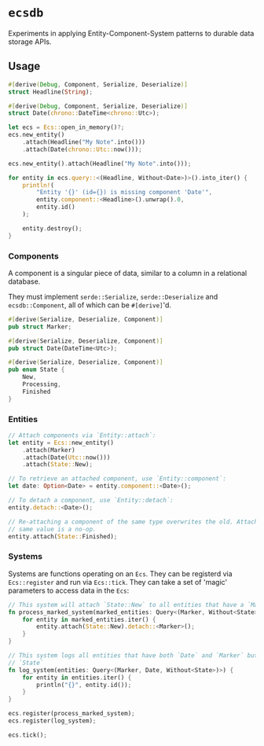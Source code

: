 # `ecsdb`

Experiments in applying Entity-Component-System patterns to durable data storage APIs.

## Usage

```rust
#[derive(Debug, Component, Serialize, Deserialize)]
struct Headline(String);

#[derive(Debug, Component, Serialize, Deserialize)]
struct Date(chrono::DateTime<chrono::Utc>);

let ecs = Ecs::open_in_memory()?;
ecs.new_entity()
    .attach(Headline("My Note".into()))
    .attach(Date(chrono::Utc::now()));

ecs.new_entity().attach(Headline("My Note".into()));

for entity in ecs.query::<(Headline, Without<Date>)>().into_iter() {
    println!(
        "Entity '{}' (id={}) is missing component 'Date'",
        entity.component::<Headline>().unwrap().0,
        entity.id()
    );

    entity.destroy();
}
```

### Components

A component is a singular piece of data, similar to a column in a relational
database.

They must implement `serde::Serialize`, `serde::Deserialize` and
`ecsdb::Component`, all of which can be `#[derive]`'d.

```rust
#[derive(Serialize, Deserialize, Component)]
pub struct Marker;

#[derive(Serialize, Deserialize, Component)]
pub struct Date(DateTime<Utc>);

#[derive(Serialize, Deserialize, Component)]
pub enum State {
    New,
    Processing,
    Finished
}
```

### Entities

```rust
// Attach components via `Entity::attach`:
let entity = Ecs::new_entity()
    .attach(Marker)
    .attach(Date(Utc::now()))
    .attach(State::New);

// To retrieve an attached component, use `Entity::component`:
let date: Option<Date> = entity.component::<Date>();

// To detach a component, use `Entity::detach`:
entity.detach::<Date>();

// Re-attaching a component of the same type overwrites the old. Attaching the
// same value is a no-op.
entity.attach(State::Finished);
```

### Systems

Systems are functions operating on an `Ecs`. They can be registerd via
`Ecs::register` and run via `Ecs::tick`. They can take a set of 'magic'
parameters to access data in the `Ecs`:

```rust
// This system will attach `State::New` to all entities that have a `Marker` component and detach `Marker`
fn process_marked_system(marked_entities: Query<(Marker, Without<State>)>) {
    for entity in marked_entities.iter() {
        entity.attach(State::New).detach::<Marker>();
    }
}

// This system logs all entities that have both `Date` and `Marker` but no
// `State`
fn log_system(entities: Query<(Marker, Date, Without<State>)>) {
    for entity in entities.iter() {
        println("{}", entity.id());
    }
}

ecs.register(process_marked_system);
ecs.register(log_system);

ecs.tick();

```
